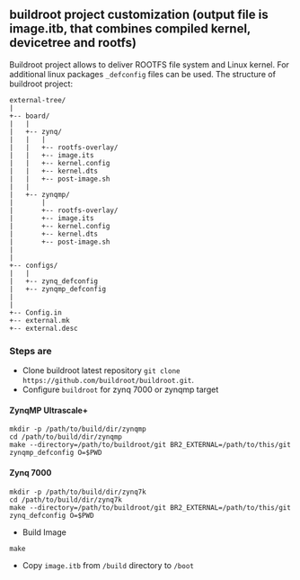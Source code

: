 ## buildroot project customization (output file is image.itb, that combines compiled kernel, devicetree and rootfs)
Buildroot project allows to deliver ROOTFS file system and Linux kernel. For additional linux packages `_defconfig` files can be used. 
The structure of buildroot project:
```
external-tree/
|
+-- board/
|	|	
|	+-- zynq/
|	|	|
|	|	+-- rootfs-overlay/
|	|	+-- image.its
|	|	+-- kernel.config
|	|	+-- kernel.dts
|	|	+-- post-image.sh
|	|
|	+-- zynqmp/
|		|
|		+-- rootfs-overlay/
|		+-- image.its
|		+-- kernel.config
|		+-- kernel.dts
|		+-- post-image.sh
|	
|
+-- configs/
|	|
|	+-- zynq_defconfig
|	+-- zynqmp_defconfig
|	
|
+-- Config.in
+-- external.mk
+-- external.desc
```
### Steps are

* Clone buildroot latest repository `git clone https://github.com/buildroot/buildroot.git`.
* Configure `buildroot` for zynq 7000 or zynqmp target

#### ZynqMP Ultrascale+

```
mkdir -p /path/to/build/dir/zynqmp
cd /path/to/build/dir/zynqmp
make --directory=/path/to/buildroot/git BR2_EXTERNAL=/path/to/this/git zynqmp_defconfig O=$PWD
```

#### Zynq 7000

```
mkdir -p /path/to/build/dir/zynq7k
cd /path/to/build/dir/zynq7k
make --directory=/path/to/buildroot/git BR2_EXTERNAL=/path/to/this/git zynq_defconfig O=$PWD
```
* Build Image

```
make
```
* Copy `image.itb` from `/build` directory to `/boot`

